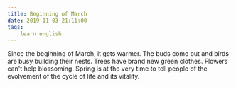 ```yaml
---
title: Beginning of March
date: 2019-11-03 21:11:00
tags:
    learn english
---
```

Since the beginning of March, it gets warmer. The buds come out and birds are busy building their nests. Trees have brand new green clothes. Flowers can't help blossoming. Spring is at the very time to tell people of the evolvement of the cycle of life and its vitality.